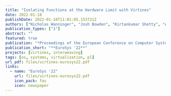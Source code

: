```yaml
---
title: "Isolating Functions at the Hardware Limit with Virtines"
date: 2022-01-18
publishDate: 2022-01-18T11:01:05.153721Z
authors: ["Nicholas Wanninger", "Josh Bowden", "Kirtankumar Shetty", "Ayush Garg", admin]
publication_types: ["1"]
abstract: ""
featured: true 
publication: "*Proceedings of the European Conference on Computer Systems (EuroSys '22, to appear)*"
publication_short: "**EuroSys '22**"
projects: [virtines, interweaving]
tags: [os, systems, virtualization, pl]
url_pdf: files/virtines-eurosys22.pdf
links:
  - name: "EuroSys '22"
    url: files/virtines-eurosys22.pdf
    icon_pack: fas
    icon: newspaper
---
```


